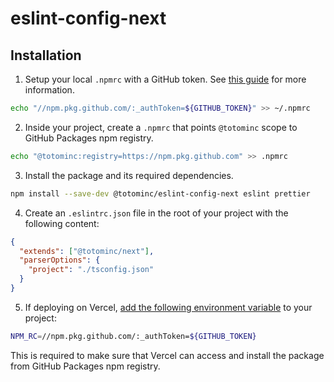 # eslint-config-next

## Installation

1. Setup your local `.npmrc` with a GitHub token. See [this guide](https://docs.github.com/en/github/authenticating-to-github/creating-a-personal-access-token) for more information.

  ```bash
  echo "//npm.pkg.github.com/:_authToken=${GITHUB_TOKEN}" >> ~/.npmrc
  ```

2. Inside your project, create a `.npmrc` that points `@totominc` scope to GitHub Packages npm registry.

  ```bash
  echo "@totominc:registry=https://npm.pkg.github.com" >> .npmrc
  ```

3. Install the package and its required dependencies.

  ```bash
  npm install --save-dev @totominc/eslint-config-next eslint prettier
  ```

4. Create an `.eslintrc.json` file in the root of your project with the following content:

  ```json
  {
    "extends": ["@totominc/next"],
    "parserOptions": {
      "project": "./tsconfig.json"
    }
  }
  ```

5. If deploying on Vercel, [add the following environment variable](https://vercel.com/guides/using-private-dependencies-with-vercel#other-package-registries) to your project:

  ```bash
  NPM_RC=//npm.pkg.github.com/:_authToken=${GITHUB_TOKEN}
  ```

  This is required to make sure that Vercel can access and install the package from GitHub Packages npm registry.

